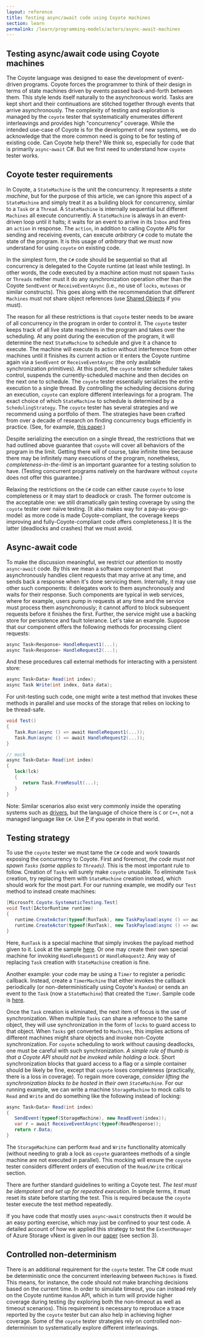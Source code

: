 ```yaml
---
layout: reference
title: Testing async/await code using Coyote machines
section: learn
permalink: /learn/programming-models/actors/async-await-machines
---
```


## Testing async/await code using Coyote machines

The Coyote language was designed to ease the development of event-driven programs. Coyote forces the
programmer to think of their design in terms of state machines driven by events passed
back-and-forth between them. This style lends itself naturally to the asynchronous world. Tasks are
kept short and their continuations are stitched together through events that arrive asynchronously.
The complexity of testing and exploration is managed by the `coyote` tester that systematically
enumerates different interleavings and provides high "concurrency" coverage. While the intended
use-case of Coyote is for the development of new systems, we do acknowledge that the more common
need is going to be for testing of existing code. Can Coyote help there? We think so, especially for
code that is primarily `async`-`await` C#. But we first need to understand how `coyote` tester
works.

## Coyote tester requirements

In Coyote, a `StateMachine` is the unit the concurrency. It represents a _state machine_, but for
the purpose of this article, we can ignore this aspect of a `StateMachine` and simply treat it as a
building block for concurrency, similar to a `Task` or a `Thread`. A `StateMachine` is internally
sequential but different `Machines` all execute concurrently. A `StateMachine` is always in an
event-driven loop until it halts; it waits for an event to arrive in its `Inbox` and fires an
`action` in response. The `action`, in addition to calling Coyote APIs for sending and receiving
events, can execute _arbitrary_ `C#` code to mutate the state of the program. It is this usage of
_arbitrary_ that we must now understand for using `coyote` on existing code.

In the simplest form, the `C#` code should be sequential so that all concurrency is delegated to the
Coyote runtime (at least while testing). In other words, the code executed by a machine action must
not spawn `Tasks` or `Threads` neither must it do any synchronization operation other than the
Coyote `SendEvent` or `ReceiveEventAsync` (i.e., no use of `locks`, `mutexes` or similar
constructs). This goes along with the recommendation that different `Machines` must not share object
references (use [Shared Objects](sharing-objects) if you must).

The reason for all these restrictions is that `coyote` tester needs to be aware of all concurrency
in the program in order to control it. The `coyote` tester keeps track of all live state machines in
the program and takes over the scheduling. At any point during the execution of the program, it will
determine the next `StateMachine` to schedule and give it a chance to execute. The machine will
execute its action without interference from other machines until it finishes its current action or
it enters the Coyote runtime again via a `SendEvent` or `ReceiveEventAsync` (the only available
synchronization primitives). At this point, the `coyote` tester scheduler takes control, suspends
the currently-scheduled machine and then decides on the next one to schedule. The `coyote` tester
essentially serializes the entire execution to a single thread. By controlling the scheduling
decisions during an execution, `coyote` can explore different interleavings for a program. The exact
choice of which `StateMachine` to schedule is determined by a `SchedulingStrategy`. The `coyote`
tester has several strategies and we recommend using a portfolio of them. The strategies have been
crafted from over a decade of research on finding concurrency bugs efficiently in practice. (See,
for example, [this paper](http://dl.acm.org/citation.cfm?id=2786861).)

Despite serializing the execution on a single thread, the restrictions that we had outlined above
guarantee that `coyote` will cover all behaviors of the program in the limit. Getting there will of
course, take infinite time because there may be infinitely many executions of the program,
nonetheless, _completeness-in-the-limit_ is an important guarantee for a testing solution to have.
(Testing concurrent programs natively on the hardware without `coyote` does not offer this
guarantee.)

Relaxing the restrictions on the `C#` code can either cause `coyote` to lose completeness or it may
start to deadlock or crash. The former outcome is the acceptable one: we still dramatically gain
testing coverage by using the `coyote` tester over naïve testing. (It also makes way for a
pay-as-you-go-model: as more code is made Coyote-compliant, the coverage keeps improving and
fully-Coyote-compliant code offers completeness.) It is the latter (deadlocks and crashes) that we
must avoid.

## Async-await code

To make the discussion meaningful, we restrict our attention to mostly `async`-`await` code. By this
we mean a software component that asynchronously handles client requests that may arrive at any
time, and sends back a response when it's done servicing them. Internally, it may use other such
components: it delegates work to them asynchronously and waits for their response. Such components
are typical in web services, where for example, users pump in requests at any time and the service
must process them asynchronously; it cannot afford to block subsequent requests before it finishes
the first. Further, the service might use a backing store for persistence and fault tolerance. Let's
take an example. Suppose that our component offers the following methods for processing client
requests:

```C#
async Task<Response> HandleRequest1(...);
async Task<Response> HandleRequest2(...);
```

And these procedures call external methods for interacting with a persistent store:

```C#
async Task<Data> Read(int index);
async Task Write(int index, Data data);
```

For unit-testing such code, one might write a test method that invokes these methods in parallel and
use mocks of the storage that relies on locking to be thread-safe.

```C#
void Test()
{
   Task.Run(async () => await HandleRequest1(...));
   Task.Run(async () => await HandleRequest2(...));
}

// mock
async Task<Data> Read(int index)
{
   lock(lck)
   {
      return Task.FromResult(...);
   }
}
```

Note: Similar scenarios also exist very commonly inside the operating systems such as
[drivers](https://blogs.msdn.microsoft.com/b8/2011/08/22/building-robust-usb-3-0-support/), but the
language of choice there is `C` or `C++`, not a managed language like `C#`. Use
[P](https://github.com/p-org/P) if you operate in that world.

## Testing strategy

To use the `coyote` tester we must tame the `C#` code and work towards exposing the concurrency to
Coyote. First and foremost, _the code must not spawn `Tasks` (same applies to `Threads`)_. This is
the most important rule to follow. Creation of `Tasks` will surely make `coyote` unusable. To
eliminate `Task` creation, try replacing them with `StateMachine` creation instead, which should
work for the most part. For our running example, we modify our `Test` method to instead create
machines:

```C#
[Microsoft.Coyote.SystematicTesting.Test]
void Test(IActorRuntime runtime)
{
   runtime.CreateActor(typeof(RunTask), new TaskPayload(async () => await HandleRequest1(...)));
   runtime.CreateActor(typeof(RunTask), new TaskPayload(async () => await HandleRequest2(...)));
}
```

Here, `RunTask` is a special machine that simply invokes the payload method given to it. Look at the
sample
[here](https://github.com/p-org/CoyoteLab/tree/master/Samples/Experimental/SingleTaskMachine). Or
one may create their own special machine for invoking `HandleRequest1` or `HandleRequest2`. Any way
of replacing `Task` creation with `StateMachine` creation is fine.

Another example: your code may be using a `Timer` to register a periodic callback. Instead, create a
`TimerMachine` that either invokes the callback periodically (or non-deterministically using
Coyote's `Random`) or sends an event to the `Task` (now a `StateMachine`) that created the `Timer`.
Sample code is
[here](https://github.com/p-org/coyote/tree/master/Samples/Raft/Raft.CoyoteLibrary/Timers).

Once the `Task` creation is eliminated, the next item of focus is the use of synchronization. When
multiple `Tasks` can share a reference to the same object, they will use synchronization in the form
of `locks` to guard access to that object. When `Tasks` get converted to `Machines`, this implies
actions of different machines might share objects and invoke non-Coyote synchronization. For
`coyote` scheduling to work without causing deadlocks, one must be careful with such
synchronization. _A simple rule of thumb is that a Coyote API should not be invoked while holding a
lock_. Short synchronization blocks that guard access to a flag or a simple container should be
likely be fine, except that `coyote` loses completeness (practically, there is a loss in coverage).
To regain more coverage, _consider lifting the synchronization blocks to be hosted in their own
`StateMachine`_. For our running example, we can write a machine `StorageMachine` to mock calls to
`Read` and `Write` and do something like the following instead of locking:

```C#
async Task<Data> Read(int index)
{
   SendEvent(typeof(StorageMachine), new ReadEvent(index));
   var r = await ReceiveEventAsync(typeof(ReadResponse));
   return r.Data;
}
```

The `StorageMachine` can perform `Read` and `Write` functionality atomically (without needing to
grab a lock as `coyote` guarantees methods of a single machine are not executed in parallel). This
mocking will ensure the `coyote` tester considers different orders of execution of the `Read/Write`
critical section.

There are further standard guidelines to writing a Coyote test. _The test must be idempotent and set
up for repeated execution_. In simple terms, it must reset its state before starting the test. This
is required because the `coyote` tester execute the test method repeatedly.

If you have code that mostly uses `async`-`await` constructs then it would be an easy porting
exercise, which may just be confined to your test code. A detailed account of how we applied this
strategy to test the `ExtentManager` of Azure Storage vNext is given in our
[paper](https://www.microsoft.com/en-us/research/wp-content/uploads/2016/04/paper-1.pdf) (see
section 3).

## Controlled non-determinism

There is an additional requirement for the `coyote` tester. The C# code must be deterministic once
the concurrent interleaving between `Machines` is fixed. This means, for instance, the code should
not make branching decisions based on the current time. In order to simulate timeout, you can
instead rely on the Coyote runtime `Random` API, which in turn will provide higher coverage during
testing (by exploring both the non-timeout as well as timeout scenarios). This requirement is
necessary to reproduce a trace reported by the `coyote` tester but can also help in achieving higher
coverage. Some of the `coyote` tester strategies rely on controlled non-determinism to
systematically explore different interleavings.
